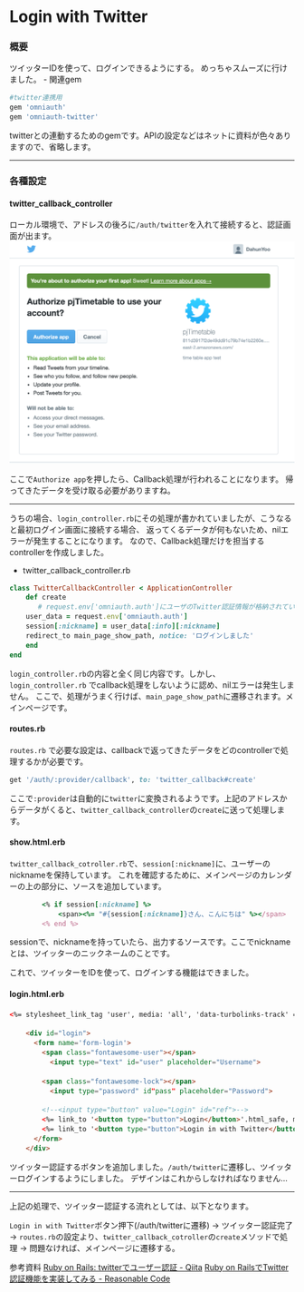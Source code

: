 # Login with Twitter

### 概要
ツイッターIDを使って、ログインできるようにする。
めっちゃスムーズに行けました。
	- 関連gem
```ruby
#twitter連携用
gem 'omniauth'
gem 'omniauth-twitter'
```
twitterとの連動するためのgemです。APIの設定などはネットに資料が色々ありますので、省略します。
- - - -
### 各種設定

#### twitter_callback_controller
ローカル環境で、アドレスの後ろに`/auth/twitter`を入れて接続すると、認証画面が出ます。
![](Login-with-Twitter/1.png)



ここで`Authorize app`を押したら、Callback処理が行われることになります。
帰ってきたデータを受け取る必要がありますね。

- - - -
うちの場合、`login_controller.rb`にその処理が書かれていましたが、こうなると最初ログイン画面に接続する場合、
返ってくるデータが何もないため、nilエラーが発生することになります。
なので、Callback処理だけを担当するcontrollerを作成しました。

- twitter_callback_controller.rb
```ruby
class TwitterCallbackController < ApplicationController
    def create
       # request.env['omniauth.auth']にユーザのTwitter認証情報が格納されている
    user_data = request.env['omniauth.auth']
    session[:nickname] = user_data[:info][:nickname]
    redirect_to main_page_show_path, notice: 'ログインしました' 
    end
end

```
`login_controller.rb`の内容と全く同じ内容です。しかし、`login_controller.rb` でcallback処理をしないように認め、nilエラーは発生しません。
ここで、処理がうまく行けば、`main_page_show_path`に遷移されます。メインページです。



#### routes.rb

`routes.rb` で必要な設定は、callbackで返ってきたデータをどのcontrollerで処理するかが必要です。

```ruby
get '/auth/:provider/callback', to: 'twitter_callback#create'
```
ここで`:provider`は自動的に`twitter`に変換されるようです。上記のアドレスからデータがくると、`twitter_callback_controller`の`create`に送って処理します。



#### show.html.erb

`twitter_callback_cotroller.rb`で、`session[:nickname]`に、ユーザーのnicknameを保持しています。
これを確認するために、メインページのカレンダーの上の部分に、ソースを追加しています。

```ruby
		<% if session[:nickname] %>
            <span><%= "#{session[:nickname]}さん、こんにちは" %></span>
     	<% end %>
```
sessionで、nicknameを持っていたら、出力するソースです。ここでnicknameとは、ツイッターのニックネームのことです。

これで、ツイッターをIDを使って、ログインする機能はできました。

#### login.html.erb

```html
<%= stylesheet_link_tag 'user', media: 'all', 'data-turbolinks-track' => true %>

    <div id="login">
      <form name='form-login'>
        <span class="fontawesome-user"></span>
          <input type="text" id="user" placeholder="Username">
       
        <span class="fontawesome-lock"></span>
          <input type="password" id"pass" placeholder="Password">
        
        <!--<input type="button" value="Login" id="ref">-->
        <%= link_to '<button type="button">Login</button>'.html_safe, main_page_show_path %>
        <%= link_to '<button type="button">Login in with Twitter</button>'.html_safe, '/auth/twitter' %>
      </form>
    </div>
```

ツイッター認証するボタンを追加しました。`/auth/twitter`に遷移し、ツイッターログインするようにしました。
デザインはこれからしなければなりません…

- - - -

上記の処理で、ツイッター認証する流れとしては、以下となります。

`Login in with Twitter`ボタン押下(/auth/twitterに遷移) -> ツイッター認証完了 -> `routes.rb`の設定より、`twitter_callback_cotroller`の`create`メソッドで処理 -> 問題なければ、メインページに遷移する。



参考資料
[Ruby on Rails: twitterでユーザー認証 - Qiita](https://qiita.com/keiya01/items/c96a0393c76f5560ee41)
[Ruby on RailsでTwitter認証機能を実装してみる - Reasonable Code](https://reasonable-code.com/rails-twitter-auth/)

